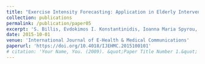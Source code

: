 ```yaml
---
title: "Exercise Intensity Forecasting: Application in Elderly Interventions that Promote Active and Healthy Aging"
collection: publications
permalink: /publication/paper05
excerpt: 'S. Billis, Evdokimos I. Konstantinidis, Ioanna Maria Spyrou, Panagiotis Antoniou, Panagiotis D. Bamidis. (2015) Exercise Intensity Forecasting: Application in Elderly Interventions that Promote Active and Healthy Aging. International Journal of E-Health & Medical Communications, Vol. 6, Issue 4, pp 1-19'
date: 2015-10-01
venue: 'International Journal of E-Health & Medical Communications'
paperurl: 'https://doi.org/10.4018/IJEHMC.2015100101'
# citation: 'Your Name, You. (2009). &quot;Paper Title Number 1.&quot; <i>Journal 1</i>. 1(1).'
---
```

 
